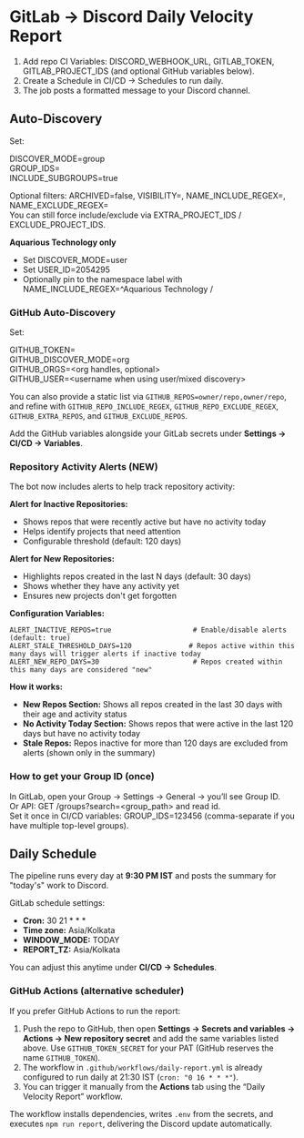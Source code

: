 ﻿# GitLab -> Discord Daily Velocity Report
1) Add repo CI Variables: DISCORD_WEBHOOK_URL, GITLAB_TOKEN, GITLAB_PROJECT_IDS (and optional GitHub variables below).
2) Create a Schedule in CI/CD -> Schedules to run daily.
3) The job posts a formatted message to your Discord channel.

## Auto-Discovery

Set:

DISCOVER_MODE=group  
GROUP_IDS=<your group ids>  
INCLUDE_SUBGROUPS=true

Optional filters: ARCHIVED=false, VISIBILITY=, NAME_INCLUDE_REGEX=, NAME_EXCLUDE_REGEX=  
You can still force include/exclude via EXTRA_PROJECT_IDS / EXCLUDE_PROJECT_IDS.

**Aquarious Technology only**
- Set DISCOVER_MODE=user
- Set USER_ID=2054295
- Optionally pin to the namespace label with NAME_INCLUDE_REGEX=^Aquarious Technology /

### GitHub Auto-Discovery

Set:

GITHUB_TOKEN=<your github personal access token>  
GITHUB_DISCOVER_MODE=org  
GITHUB_ORGS=<org handles, optional>  
GITHUB_USER=<username when using user/mixed discovery>

You can also provide a static list via `GITHUB_REPOS=owner/repo,owner/repo`, and refine with `GITHUB_REPO_INCLUDE_REGEX`, `GITHUB_REPO_EXCLUDE_REGEX`, `GITHUB_EXTRA_REPOS`, and `GITHUB_EXCLUDE_REPOS`.

Add the GitHub variables alongside your GitLab secrets under **Settings -> CI/CD -> Variables**.

### Repository Activity Alerts (NEW)

The bot now includes alerts to help track repository activity:

**Alert for Inactive Repositories:**
- Shows repos that were recently active but have no activity today
- Helps identify projects that need attention
- Configurable threshold (default: 120 days)

**Alert for New Repositories:**
- Highlights repos created in the last N days (default: 30 days)
- Shows whether they have any activity yet
- Ensures new projects don't get forgotten

**Configuration Variables:**

```env
ALERT_INACTIVE_REPOS=true                    # Enable/disable alerts (default: true)
ALERT_STALE_THRESHOLD_DAYS=120              # Repos active within this many days will trigger alerts if inactive today
ALERT_NEW_REPO_DAYS=30                       # Repos created within this many days are considered "new"
```

**How it works:**
- **New Repos Section:** Shows all repos created in the last 30 days with their age and activity status
- **No Activity Today Section:** Shows repos that were active in the last 120 days but have no activity today
- **Stale Repos:** Repos inactive for more than 120 days are excluded from alerts (shown only in the summary)

### How to get your Group ID (once)

In GitLab, open your Group -> Settings -> General -> you’ll see Group ID.  
Or API: GET /groups?search=<group_path> and read id.  
Set it once in CI/CD variables: GROUP_IDS=123456 (comma-separate if you have multiple top-level groups).

## Daily Schedule
The pipeline runs every day at **9:30 PM IST** and posts the summary for "today's" work to Discord.

GitLab schedule settings:
- **Cron:** 30 21 * * *
- **Time zone:** Asia/Kolkata
- **WINDOW_MODE:** TODAY
- **REPORT_TZ:** Asia/Kolkata

You can adjust this anytime under **CI/CD -> Schedules**.

### GitHub Actions (alternative scheduler)

If you prefer GitHub Actions to run the report:

1. Push the repo to GitHub, then open **Settings → Secrets and variables → Actions → New repository secret** and add the same variables listed above. Use `GITHUB_TOKEN_SECRET` for your PAT (GitHub reserves the name `GITHUB_TOKEN`).
2. The workflow in `.github/workflows/daily-report.yml` is already configured to run daily at 21:30 IST (`cron: "0 16 * * *"`).
3. You can trigger it manually from the **Actions** tab using the “Daily Velocity Report” workflow.

The workflow installs dependencies, writes `.env` from the secrets, and executes `npm run report`, delivering the Discord update automatically.

